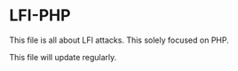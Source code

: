 # LFI-PHP
This file is all about LFI attacks. This solely focused on PHP.

This file will update regularly. 
